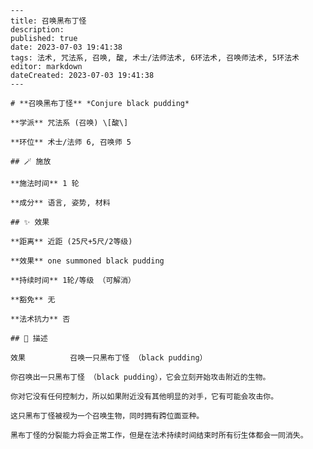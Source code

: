 
    ---
    title: 召唤黑布丁怪
    description: 
    published: true
    date: 2023-07-03 19:41:38
    tags: 法术, 咒法系, 召唤, 酸, 术士/法师法术, 6环法术, 召唤师法术, 5环法术
    editor: markdown
    dateCreated: 2023-07-03 19:41:38
    ---

    # **召唤黑布丁怪** *Conjure black pudding*

    **学派** 咒法系 (召唤) \[酸\] 

    **环位** 术士/法师 6, 召唤师 5

    ## 🪄 施放

    **施法时间** 1 轮

    **成分** 语言, 姿势, 材料

    ## ✨ 效果  

    **距离** 近距 (25尺+5尺/2等级) 

    **效果** one summoned black pudding 

    **持续时间** 1轮/等级 （可解消） 

    **豁免** 无

    **法术抗力** 否

    ## 📖 描述

    效果          召唤一只黑布丁怪 （black pudding）

    你召唤出一只黑布丁怪 （black pudding），它会立刻开始攻击附近的生物。

    你对它没有任何控制力，所以如果附近没有其他明显的对手，它有可能会攻击你。

    这只黑布丁怪被视为一个召唤生物，同时拥有跨位面亚种。

    黑布丁怪的分裂能力将会正常工作，但是在法术持续时间结束时所有衍生体都会一同消失。
    